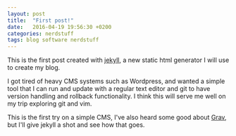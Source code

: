 ```yaml
---
layout: post
title:  "First post!"
date:   2016-04-19 19:56:30 +0200
categories: nerdstuff
tags: blog software nerdstuff
---
```

This is the first post created with [jekyll](https://jekyllrb.com/), a new static html generator I will use to create my blog.

I got tired of heavy CMS systems such as Wordpress, and wanted a simple tool that I can run and update with a regular text editor and git to have version handling and rollback functionality. I think this will serve me well on my trip exploring git and vim.

This is the first try on a simple CMS, I've also heard some good about [Grav](https://getgrav.org/), but I'll give jekyll a shot and see how that goes.
